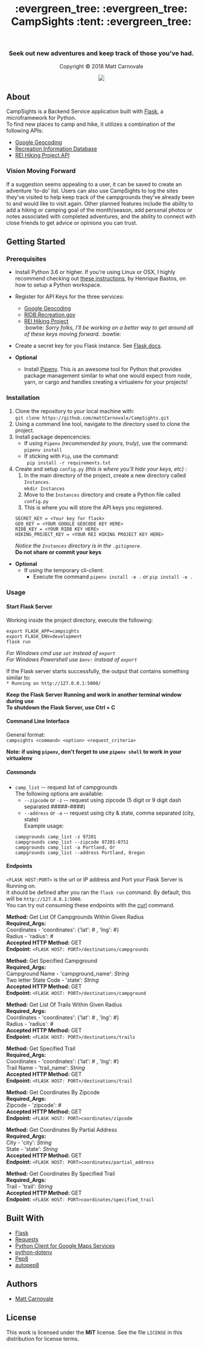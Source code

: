 <h1 align="center">
 :evergreen_tree: :evergreen_tree: CampSights :tent: :evergreen_tree:<br /> <br />
    <h3 align="center">
      Seek out new adventures and keep track of those you've had.
    </h3>
   <p align="center">
    Copyright &copy; 2018 Matt Carnovale
  </p>
  <p align="center">
    <a href="https://opensource.org/licenses/MIT"><img src="https://img.shields.io/github/license/mashape/apistatus.svg"></a>
  </p>
</h1>



## About

CampSights is a Backend Service application built with <a href="http://flask.pocoo.org/">Flask</a>, a microframework for Python. <br />To find new places to camp and hike, it utilizes a combination of the following APIs:<br />
* <a href="https://developers.google.com/maps/documentation/geocoding/start"> Google Geocoding</a> <br />
* <a href="https://ridb.recreation.gov/">Recreation Information Database</a> <br />
* <a href="https://www.hikingproject.com/data">REI Hiking Project API</a> <br />


### Vision Moving Forward
If a suggestion seems appealing to a user, it can be saved to create an adventure 'to-do' list. Users can also use CampSights to log the sites they've visited to help keep track of the campgrounds they've already been to and would like to visit again. Other planned features include the ability to add a hiking or camping goal of the month/season, add personal photos or notes associated with completed adventures, and the ability to connect with close friends to get advice or opinions you can trust.

## Getting Started

### Prerequisites
* Install Python 3.6 or higher. If you're using Linux or OSX, I highly recommend checking out <a href="https://medium.com/@henriquebastos/the-definitive-guide-to-setup-my-python-workspace-628d68552e14">these instructions</a>, by Henrique Bastos, on how to setup a Python workspace.

* Register for API Keys for the three services:
  * <a href="https://developers.google.com/maps/documentation/geocoding/get-api-key">Google Geocoding</a>
  * <a href="https://ridb.recreation.gov/?action=register">RIDB.Recreation.gov</a>
  * <a href="https://www.hikingproject.com/data">REI Hiking Project</a> <br />
  :bowtie: _Sorry folks, I'll be working on a better way to get around all of these keys moving forward._ :bowtie:

* Create a secret key for you Flask instance. See <a href="http://flask.pocoo.org/docs/1.0/config/#SECRET_KEY">Flask docs</a>.  
  
* __Optional__
  * Install <a href="https://docs.pipenv.org/install/#installing-pipenv">Pipenv</a>. This is an awesome tool for Python that provides package management similar to what one would expect from node, yarn, or cargo and handles creating a virtualenv for your projects! 

### Installation
1. Clone the repository to your local machine with: <br />
`git clone https://github.com/mattCarnovale/CampSights.git`
2. Using a command line tool, navigate to the directory used to clone the project.
3. Install package depencencies:
   * If using `Pipenv` _(recommended by yours, truly)_, use the command:<br /> 
     `pipenv install`
   * If sticking with `Pip`, use the command: <br />
     ` pip install -r requirements.txt`
4. Create and setup `config.py` _(this is where you'll hide your keys, etc)_ :
   1. In the main directory of the project, create a new directory called `Instances`. <br />
      `mkdir Instances`
   2. Move to the `Instances` directory and create a Python file called `config.py`
   3. This is where you will store the API keys you registered. <br />
   ```
   SECRET_KEY = <Your key for flask>
   GEO_KEY = <YOUR GOOGLE GEOCODE KEY HERE>
   RIDB_KEY = <YOUR RIDB KEY HERE>
   HIKING_PROJECT_KEY = <YOUR REI HIKING PROJECT KEY HERE>
   ```
   _Notice the `Instances` directory is in the `.gitignore`._ <br />
   __Do not share or commit your keys__

* __Optional__
   * If using the temporary cli-client:
      * Execute the command `pipenv install -e .` or `pip install -e .`
   
### Usage
#### Start Flask Server
Working inside the project directory, execute the following: <br />
```
export FLASK_APP=campsights
export FLASK_ENV=development
flask run
```
_For Windows cmd use `set` instead of `export`_ <br />
_For Windows Powershell use `$env:` instead of `export`_ <br />

If the Flask server starts successfully, the output that contains something similar to:<br />
`* Running on http://127.0.0.1:5000/`

__Keep the Flask Server Running and work in another terminal window during use__<br />
__To shutdown the Flask Server, use Ctrl + C__

#### Command Line Interface
General format:<br />
`campsights <command> <option> <request_criteria>`

__Note: if using `pipenv`, don't forget to use `pipenv shell` to work in your virtualenv__

##### Commands
* `camp_list`  -- request list of campgrounds <br />
   The following options are available: <br />
   * `--zipcode` or `-z` -- request using zipcode (5 digit or 9 digit dash separated #####-####)
   * `--address` or `-a` -- request using city & state, comma separated (city, state) <br /> 
Example usage: <br />
   ```
   campgrounds camp_list -z 97201
   campgrounds camp_list --zipcode 97201-0751
   campgrounds camp_list -a Portland, Or
   campgrounds camp_list --address Portland, Oregon
   ```

#### Endpoints
`<FLASK HOST:PORT>` is the url or IP address and Port your Flask Server is Running on.<br />
It should be defined after you ran the `flask run` command. By default, this will be `http://127.0.0.1:5000`.<br />
You can try out consuming these endpoints with the <a href="https://github.com/curl/curl ">curl</a> command. <br /> 

__Method:__ Get List Of Campgrounds Within Given Radius <br />
__Required_Args:__ <br />
Coordinates - 'coordinates': {'lat': # , 'lng': #} <br />
Radius -  'radius': # <br />
__Accepted HTTP Method:__ GET <br />
__Endpoint:__ `<FLASK HOST: PORT>/destinations/campgrounds`<br />

__Method:__ Get Specified Campground <br />
__Required_Args:__ <br />
Campground Name - 'campground_name': _String_ <br />
Two letter State Code -  'state': _String_ <br />
__Accepted HTTP Method:__ GET <br />
__Endpoint:__ `<FLASK HOST: PORT>/destinations/campground`<br />

__Method:__ Get List Of Trails Within Given Radius <br />
__Required_Args:__ <br />
Coordinates - 'coordinates': {'lat': # , 'lng': #} <br />
Radius -  'radius': # <br />
__Accepted HTTP Method:__ GET <br />
__Endpoint:__ `<FLASK HOST: PORT>/destinations/trails`<br />

__Method:__ Get Specified Trail <br />
__Required_Args:__ <br />
Coordinates - 'coordinates': {'lat': # , 'lng': #} <br />
Trail Name -  'trail_name': _String_ <br />
__Accepted HTTP Method:__ GET <br />
__Endpoint:__ `<FLASK HOST: PORT>/destinations/trail`<br />

__Method:__ Get Coordinates By Zipcode <br />
__Required_Args:__ <br />
Zipcode -  'zipcode': # <br />
__Accepted HTTP Method:__ GET <br />
__Endpoint:__ `<FLASK HOST: PORT>coordinates/zipcode`<br />

__Method:__ Get Coordinates By Partial Address <br />
__Required_Args:__ <br />
City -  'city': _String_ <br />
State -  'state': _String_ <br />
__Accepted HTTP Method:__ GET <br />
__Endpoint:__ `<FLASK HOST: PORT>coordinates/partial_address`<br />

__Method:__ Get Coordinates By Specified Trail <br />
__Required_Args:__ <br />
Trail -  'trail': _String_ <br />
__Accepted HTTP Method:__ GET <br />
__Endpoint:__ `<FLASK HOST: PORT>coordinates/specified_trail`<br />

## Built With
* <a href="http://flask.pocoo.org/">Flask</a> <br />
* <a href="http://docs.python-requests.org/en/master/#">Requests</a> <br />
* <a href="https://github.com/googlemaps/google-maps-services-python">Python Client for Google Maps Services</a> <br />
* <a href="https://github.com/theskumar/python-dotenv">python-dotenv </a> <br />
* <a href="https://www.python.org/dev/peps/pep-0008/">Pep8</a> <br />
* <a href="https://github.com/hhatto/autopep8">autopep8</a> <br />
## Authors
* <a href="https://github.com/mattCarnovale">Matt Carnovale</a>

## License
This work is licensed under the **MIT** license. See
the file `LICENSE` in this distribution for license terms.


